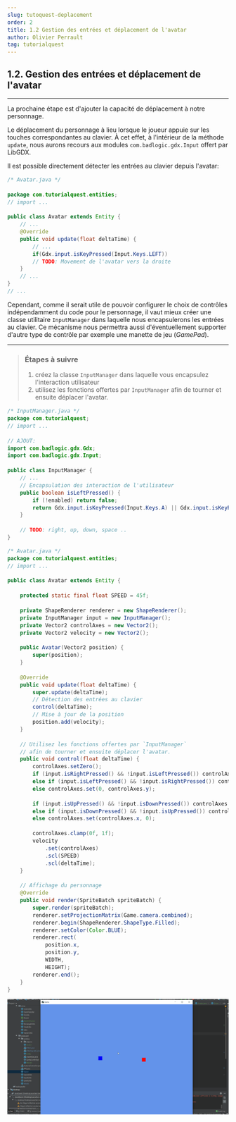 ```yaml
---
slug: tutoquest-deplacement
order: 2
title: 1.2 Gestion des entrées et déplacement de l'avatar
author: Olivier Perrault
tag: tutorialquest
---
```


## 1.2. Gestion des entrées et déplacement de l'avatar
---

La prochaine étape est d'ajouter la capacité de déplacement à notre personnage. 

Le déplacement du personnage à lieu lorsque le joueur appuie sur les touches correspondantes au clavier. À cet effet, à l'intérieur de la méthode `update`, nous aurons recours aux modules `com.badlogic.gdx.Input` offert par LibGDX. 

Il est possible directement détecter les entrées au clavier depuis l'avatar:

```java
/* Avatar.java */

package com.tutorialquest.entities;
// import ...

public class Avatar extends Entity {    
    // ...
    @Override
    public void update(float deltaTime) {
        // ...        
        if(Gdx.input.isKeyPressed(Input.Keys.LEFT)) 
        // TODO: Movement de l'avatar vers la droite
    }
    // ...
}
// ...

```
Cependant, comme il serait utile de pouvoir configurer le choix de contrôles indépendamment du code pour le personnage, il vaut mieux créer une classe utilitaire `InputManager` dans laquelle nous encapsulerons les entrées au clavier. Ce mécanisme nous permettra aussi d'éventuellement supporter d'autre type de contrôle par exemple une manette de jeu (*GamePad*).

---
> ### Étapes à suivre
> 1. créez la classe `InputManager` dans laquelle vous encapsulez l'interaction utilisateur
> 2. utilisez les fonctions offertes par `InputManager` afin de tourner et ensuite déplacer l'avatar.

```java
/* InputManager.java */
package com.tutorialquest;
// import ...

// AJOUT:
import com.badlogic.gdx.Gdx;
import com.badlogic.gdx.Input;

public class InputManager {
    // ...
    // Encapsulation des interaction de l'utilisateur
    public boolean isLeftPressed() {
        if (!enabled) return false;
        return Gdx.input.isKeyPressed(Input.Keys.A) || Gdx.input.isKeyPressed(Input.Keys.LEFT);
    }
    
    // TODO: right, up, down, space ..
}

```

```java
/* Avatar.java */
package com.tutorialquest.entities;
// import ...

public class Avatar extends Entity {

    protected static final float SPEED = 45f;

    private ShapeRenderer renderer = new ShapeRenderer();
    private InputManager input = new InputManager();
    private Vector2 controlAxes = new Vector2();
    private Vector2 velocity = new Vector2();

    public Avatar(Vector2 position) {
        super(position);
    }

    @Override
    public void update(float deltaTime) {
        super.update(deltaTime);
        // Détection des entrées au clavier
        control(deltaTime);
        // Mise à jour de la position
        position.add(velocity);
    }

    // Utilisez les fonctions offertes par `InputManager`
    // afin de tourner et ensuite déplacer l'avatar.
    public void control(float deltaTime) {
        controlAxes.setZero();
        if (input.isRightPressed() && !input.isLeftPressed()) controlAxes.set(1f, controlAxes.y);
        else if (input.isLeftPressed() && !input.isRightPressed()) controlAxes.set(-1f, controlAxes.y);
        else controlAxes.set(0, controlAxes.y);

        if (input.isUpPressed() && !input.isDownPressed()) controlAxes.set(controlAxes.x, 1f);
        else if (input.isDownPressed() && !input.isUpPressed()) controlAxes.set(controlAxes.x, -1f);
        else controlAxes.set(controlAxes.x, 0);

        controlAxes.clamp(0f, 1f);
        velocity
            .set(controlAxes)
            .scl(SPEED)
            .scl(deltaTime);
    }

    // Affichage du personnage
    @Override
    public void render(SpriteBatch spriteBatch) {
        super.render(spriteBatch);
        renderer.setProjectionMatrix(Game.camera.combined);
        renderer.begin(ShapeRenderer.ShapeType.Filled);
        renderer.setColor(Color.BLUE);
        renderer.rect(
            position.x,
            position.y,
            WIDTH,
            HEIGHT);
        renderer.end();
    }
}
```
<img class="w-100 center" src="../assets/../../assets/tutorialquest/gif/avatar-movement.gif">
